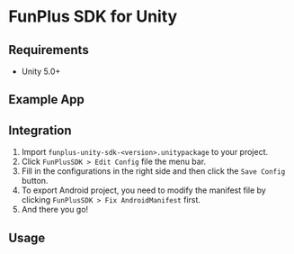 # FunPlus SDK for Unity

## Requirements

* Unity 5.0+

## Example App

## Integration

1. Import `funplus-unity-sdk-<version>.unitypackage` to your project.
2. Click `FunPlusSDK > Edit Config` file the menu bar.
3. Fill in the configurations in the right side and then click the `Save Config` button.
4. To export Android project, you need to modify the manifest file by clicking `FunPlusSDK > Fix AndroidManifest` first.
5. And there you go!

## Usage